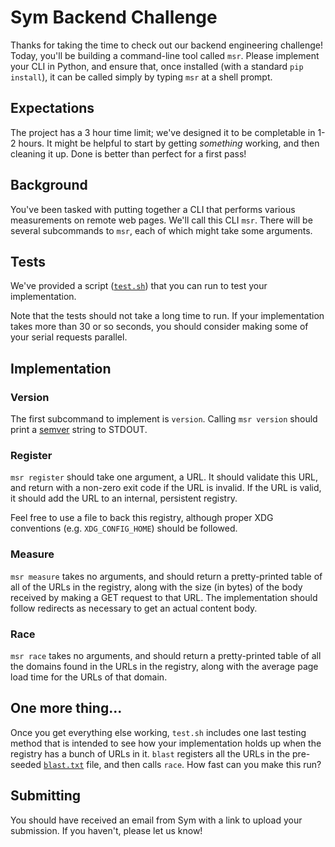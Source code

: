 # Sym Backend Challenge

Thanks for taking the time to check out our backend engineering challenge! Today, you'll be building a command-line tool called `msr`. Please implement your CLI in Python, and ensure that, once installed (with a standard `pip install`), it can be called simply by typing `msr` at a shell prompt.

## Expectations

The project has a 3 hour time limit; we've designed it to be completable in 1-2 hours. It might be helpful to start by getting _something_ working, and then cleaning it up. Done is better than perfect for a first pass!

## Background

You've been tasked with putting together a CLI that performs various measurements on remote web pages. We'll call this CLI `msr`. There will be several subcommands to `msr`, each of which might take some arguments.

## Tests

We've provided a script ([`test.sh`](https://github.com/symopsio/backend-challenge/blob/master/test.sh)) that you can run to test your implementation.

Note that the tests should not take a long time to run. If your implementation takes more than 30 or so seconds, you should consider making some of your serial requests parallel.

## Implementation

### Version

The first subcommand to implement is `version`. Calling `msr version` should print a [semver](https://semver.org/) string to STDOUT.

### Register

`msr register` should take one argument, a URL. It should validate this URL, and return with a non-zero exit code if the URL is invalid. If the URL is valid, it should add the URL to an internal, persistent registry.

Feel free to use a file to back this registry, although proper XDG conventions (e.g. `XDG_CONFIG_HOME`) should be followed.

### Measure

`msr measure` takes no arguments, and should return a pretty-printed table of all of the URLs in the registry, along with the size (in bytes) of the body received by making a GET request to that URL. The implementation should follow redirects as necessary to get an actual content body.

### Race

`msr race` takes no arguments, and should return a pretty-printed table of all the domains found in the URLs in the registry, along with the average page load time for the URLs of that domain.

## One more thing...

Once you get everything else working, `test.sh` includes one last testing method that is intended to see how your implementation holds up when the registry has a bunch of URLs in it. `blast` registers all the URLs in the pre-seeded [`blast.txt`](blast.txt) file, and then calls `race`. How fast can you make this run?

## Submitting

You should have received an email from Sym with a link to upload your submission. If you haven't, please let us know!
